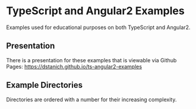 # TypeScript and Angular2 Examples
Examples used for educational purposes on both TypeScript and Angular2.

## Presentation
There is a presentation for these examples that is viewable via Github Pages: https://dstanich.github.io/ts-angular2-examples

## Example Directories
Directories are ordered with a number for their increasing complexity.